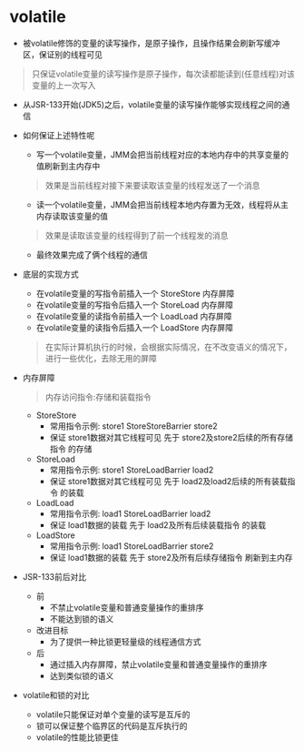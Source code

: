# volatile
* 被volatile修饰的变量的读写操作，是原子操作，且操作结果会刷新写缓冲区，保证别的线程可见
> 只保证volatile变量的读写操作是原子操作，每次读都能读到(任意线程)对该变量的上一次写入
* 从JSR-133开始(JDK5)之后，volatile变量的读写操作能够实现线程之间的通信
* 如何保证上述特性呢
    * 写一个volatile变量，JMM会把当前线程对应的本地内存中的共享变量的值刷新到主内存中
    > 效果是当前线程对接下来要读取该变量的线程发送了一个消息
    * 读一个volatile变量，JMM会把当前线程本地内存置为无效，线程将从主内存读取该变量的值
    > 效果是读取该变量的线程得到了前一个线程发的消息
    * 最终效果完成了俩个线程的通信
* 底层的实现方式
    * 在volatile变量的写指令前插入一个 StoreStore 内存屏障
    * 在volatile变量的写指令后插入一个 StoreLoad 内存屏障
    * 在volatile变量的读指令前插入一个 LoadLoad 内存屏障
    * 在volatile变量的读指令后插入一个 LoadStore 内存屏障
    > 在实际计算机执行的时候，会根据实际情况，在不改变语义的情况下，进行一些优化，去除无用的屏障
* 内存屏障  
    > 内存访问指令:存储和装载指令
    * StoreStore 
        * 常用指令示例: store1 StoreStoreBarrier store2
        * 保证 store1数据对其它线程可见 先于 store2及store2后续的所有存储指令 的存储
    * StoreLoad  
        * 常用指令示例: store1 StoreLoadBarrier load2
        * 保证 store1数据对其它线程可见 先于 load2及load2后续的所有装载指令 的装载
    * LoadLoad
        * 常用指令示例: load1 StoreLoadBarrier load2
        * 保证 load1数据的装载 先于 load2及所有后续装载指令 的装载
    * LoadStore
        * 常用指令示例: load1 StoreLoadBarrier store2
        * 保证 load1数据的装载 先于 store2及所有后续存储指令 刷新到主内存
* JSR-133前后对比
    * 前
        * 不禁止volatile变量和普通变量操作的重排序
        * 不能达到锁的语义
    * 改进目标
        * 为了提供一种比锁更轻量级的线程通信方式
    * 后
        * 通过插入内存屏障，禁止volatile变量和普通变量操作的重排序
        * 达到类似锁的语义
        
* volatile和锁的对比
    * volatile只能保证对单个变量的读写是互斥的
    * 锁可以保证整个临界区的代码是互斥执行的
    * volatile的性能比锁更佳